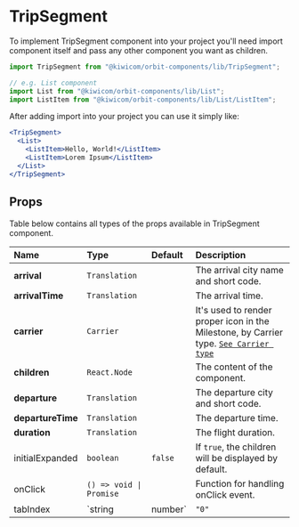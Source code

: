# TripSegment

To implement TripSegment component into your project you'll need import component itself and pass any other component you want as children.

```jsx
import TripSegment from "@kiwicom/orbit-components/lib/TripSegment";

// e.g. List component
import List from "@kiwicom/orbit-components/lib/List";
import ListItem from "@kiwicom/orbit-components/lib/List/ListItem";
```

After adding import into your project you can use it simply like:

```jsx
<TripSegment>
  <List>
    <ListItem>Hello, World!</ListItem>
    <ListItem>Lorem Ipsum</ListItem>
  </List>
</TripSegment>
```

## Props

Table below contains all types of the props available in TripSegment component.

| Name              | Type                    | Default | Description                                                                                                                                                                                          |
| :---------------- | :---------------------- | :------ | :--------------------------------------------------------------------------------------------------------------------------------------------------------------------------------------------------- |
| **arrival**       | `Translation`           |         | The arrival city name and short code.                                                                                                                                                                |
| **arrivalTime**   | `Translation`           |         | The arrival time.                                                                                                                                                                                    |
| **carrier**       | `Carrier`               |         | It's used to render proper icon in the Milestone, by Carrier type. [`See Carrier type`](https://github.com/kiwicom/orbit/tree/master/packages/orbit-components/src/CarrierLogo#user-content-carrier) |
| **children**      | `React.Node`            |         | The content of the component.                                                                                                                                                                        |
| **departure**     | `Translation`           |         | The departure city and short code.                                                                                                                                                                   |
| **departureTime** | `Translation`           |         | The departure time.                                                                                                                                                                                  |
| **duration**      | `Translation`           |         | The flight duration.                                                                                                                                                                                 |
| initialExpanded   | `boolean`               | `false` | If `true`, the children will be displayed by default.                                                                                                                                                |
| onClick           | `() => void \| Promise` |         | Function for handling onClick event.                                                                                                                                                                 |
| tabIndex          | `string                 | number` | `"0"`                                                                                                                                                                                                | Specifies the tab order of an element |

